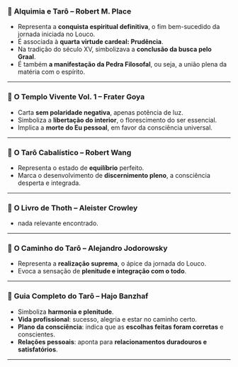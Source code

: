 ### 📘 **Alquimia e Tarô – Robert M. Place**

  * Representa a **conquista espiritual definitiva**, o fim bem-sucedido da jornada iniciada no Louco.
  * É associada à **quarta virtude cardeal: Prudência**.
  * Na tradição do século XV, simbolizava a **conclusão da busca pelo Graal**.
  * É também **a manifestação da Pedra Filosofal**, ou seja, a união plena da matéria com o espírito.

---

### 📙 **O Templo Vivente Vol. 1 – Frater Goya**

  * Carta **sem polaridade negativa**, apenas potência de luz.
  * Simboliza a **libertação do interior**, o florescimento do ser essencial.
  * Implica a **morte do Eu pessoal**, em favor da consciência universal.


---

### 📕 **O Tarô Cabalístico – Robert Wang**

  * Representa o estado de **equilíbrio** perfeito.
  * Marca o desenvolvimento de **discernimento pleno**, a consciência desperta e integrada.

---

### 📒 **O Livro de Thoth – Aleister Crowley**

  * nada relevante encontrado.
  
---

### 📓 **O Caminho do Tarô – Alejandro Jodorowsky**

  * Representa a **realização suprema**, o ápice da jornada do Louco.
  * Evoca a sensação de **plenitude e integração com o todo**.

---

### 📗 **Guia Completo do Tarô – Hajo Banzhaf**

  * Simboliza **harmonia e plenitude**.
  * **Vida profissional**: sucesso, alegria e estar no caminho certo.
  * **Plano da consciência**: indica que as **escolhas feitas foram corretas** e conscientes.
  * **Relações pessoais**: aponta para **relacionamentos duradouros e satisfatórios**.
  
---